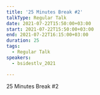 ```yaml
---
title: '25 Minutes Break #2'
talkType: Regular Talk
date: 2021-07-22T15:50:00+03:00
start: 2021-07-22T15:50:00+03:00
end: 2021-07-22T16:15:00+03:00
duration: 25
tags:
  - Regular Talk
speakers:
  - bsidestlv_2021

---
```

25 Minutes Break #2
